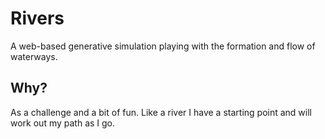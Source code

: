 # Rivers

A web-based generative simulation playing with the formation and flow of waterways.

## Why?

As a challenge and a bit of fun. Like a river I have a starting point and will work out my path as I go.
